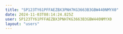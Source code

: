 ```yaml
---
title: "SP123TY61PFFAEZBX3PNH7KG3663B3GBW440NMYX0"
date: 2024-11-03T08:14:24.825Z
user: SP123TY61PFFAEZBX3PNH7KG3663B3GBW440NMYX0
layout: "users"
---
```

    
